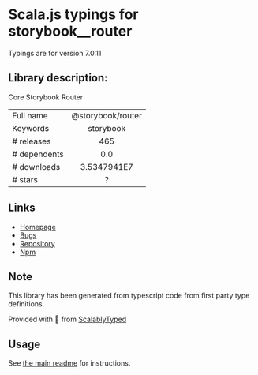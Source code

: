 
# Scala.js typings for storybook__router

Typings are for version 7.0.11

## Library description:
Core Storybook Router

|                    |                 |
| ------------------ | :-------------: |
| Full name          | @storybook/router |
| Keywords           | storybook |
| # releases         | 465 |
| # dependents       | 0.0 |
| # downloads        | 3.5347941E7 |
| # stars            | ? |

## Links
- [Homepage](https://github.com/storybookjs/storybook/tree/main/lib/router)
- [Bugs](https://github.com/storybookjs/storybook/issues)
- [Repository](https://github.com/storybookjs/storybook)
- [Npm](https://www.npmjs.com/package/%40storybook%2Frouter)
    


## Note
This library has been generated from typescript code from first party type definitions.

Provided with :purple_heart: from [ScalablyTyped](https://github.com/oyvindberg/ScalablyTyped)

## Usage
See [the main readme](../../readme.md) for instructions.


